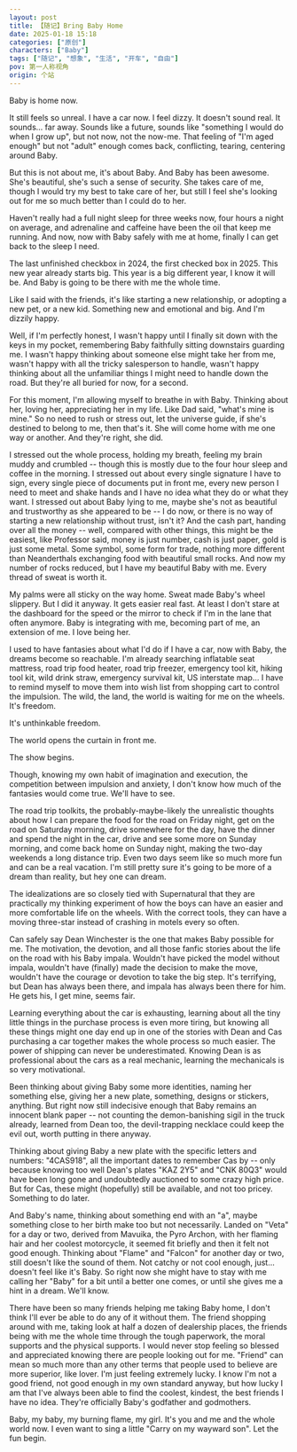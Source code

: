 ```yaml
---
layout: post
title: 【随记】Bring Baby Home
date: 2025-01-18 15:18
categories: ["原创"]
characters: ["Baby"]
tags: ["随记", "想象", "生活", "开车", "自由"]
pov: 第一人称视角
origin: 个站
---
```


Baby is home now.

It still feels so unreal. I have a car now. I feel dizzy. It doesn't sound real. It sounds... far away. Sounds like a future, sounds like "something I would do when I grow up", but not now, not the now-me. That feeling of "I'm aged enough" but not "adult" enough comes back, conflicting, tearing, centering around Baby.

But this is not about me, it's about Baby. And Baby has been awesome. She's beautiful, she's such a sense of security. She takes care of me, though I would try my best to take care of her, but still I feel she's looking out for me so much better than I could do to her.

Haven't really had a full night sleep for three weeks now, four hours a night on average, and adrenaline and caffeine have been the oil that keep me running. And now, now with Baby safely with me at home, finally I can get back to the sleep I need.

The last unfinished checkbox in 2024, the first checked box in 2025. This new year already starts big. This year is a big different year, I know it will be. And Baby is going to be there with me the whole time.

Like I said with the friends, it's like starting a new relationship, or adopting a new pet, or a new kid. Something new and emotional and big. And I'm dizzily happy.

Well, if I'm perfectly honest, I wasn't happy until I finally sit down with the keys in my pocket, remembering Baby faithfully sitting downstairs guarding me. I wasn't happy thinking about someone else might take her from me, wasn't happy with all the tricky salesperson to handle, wasn't happy thinking about all the unfamiliar things I might need to handle down the road. But they're all buried for now, for a second.

For this moment, I'm allowing myself to breathe in with Baby. Thinking about her, loving her, appreciating her in my life. Like Dad said, "what's mine is mine." So no need to rush or stress out, let the universe guide, if she's destined to belong to me, then that's it. She will come home with me one way or another. And they're right, she did.

I stressed out the whole process, holding my breath, feeling my brain muddy and crumbled -- though this is mostly due to the four hour sleep and coffee in the morning. I stressed out about every single signature I have to sign, every single piece of documents put in front me, every new person I need to meet and shake hands and I have no idea what they do or what they want. I stressed out about Baby lying to me, maybe she's not as beautiful and trustworthy as she appeared to be -- I do now, or there is no way of starting a new relationship without trust, isn't it? And the cash part, handing over all the money -- well, compared with other things, this might be the easiest, like Professor said, money is just number, cash is just paper, gold is just some metal. Some symbol, some form for trade, nothing more different than Neanderthals exchanging food with beautiful small rocks. And now my number of rocks reduced, but I have my beautiful Baby with me. Every thread of sweat is worth it.

My palms were all sticky on the way home. Sweat made Baby's wheel slippery. But I did it anyway. It gets easier real fast. At least I don't stare at the dashboard for the speed or the mirror to check if I'm in the lane that often anymore. Baby is integrating with me, becoming part of me, an extension of me. I love being her.

I used to have fantasies about what I'd do if I have a car, now with Baby, the dreams become so reachable. I'm already searching inflatable seat mattress, road trip food heater, road trip freezer, emergency tool kit, hiking tool kit, wild drink straw, emergency survival kit, US interstate map... I have to remind myself to move them into wish list from shopping cart to control the impulsion. The wild, the land, the world is waiting for me on the wheels. It's freedom.

It's unthinkable freedom.

The world opens the curtain in front me.

The show begins.

Though, knowing my own habit of imagination and execution, the competition between impulsion and anxiety, I don't know how much of the fantasies would come true. We'll have to see.

The road trip toolkits, the probably-maybe-likely the unrealistic thoughts about how I can prepare the food for the road on Friday night, get on the road on Saturday morning, drive somewhere for the day, have the dinner and spend the night in the car, drive and see some more on Sunday morning, and come back home on Sunday night, making the two-day weekends a long distance trip. Even two days seem like so much more fun and can be a real vacation. I'm still pretty sure it's going to be more of a dream than reality, but hey one can dream.

The idealizations are so closely tied with Supernatural that they are practically my thinking experiment of how the boys can have an easier and more comfortable life on the wheels. With the correct tools, they can have a moving three-star instead of crashing in motels every so often.

Can safely say Dean Winchester is the one that makes Baby possible for me. The motivation, the devotion, and all those fanfic stories about the life on the road with his Baby impala. Wouldn't have picked the model without impala, wouldn't have (finally) made the decision to make the move, wouldn't have the courage or devotion to take the big step. It's terrifying, but Dean has always been there, and impala has always been there for him. He gets his, I get mine, seems fair.

Learning everything about the car is exhausting, learning about all the tiny little things in the purchase process is even more tiring, but knowing all these things might one day end up in one of the stories with Dean and Cas purchasing a car together makes the whole process so much easier. The power of shipping can never be underestimated. Knowing Dean is as professional about the cars as a real mechanic, learning the mechanicals is so very motivational.

Been thinking about giving Baby some more identities, naming her something else, giving her a new plate, something, designs or stickers, anything. But right now still indecisive enough that Baby remains an innocent blank paper -- not counting the demon-banishing sigil in the truck already, learned from Dean too, the devil-trapping necklace could keep the evil out, worth putting in there anyway.

Thinking about giving Baby a new plate with the specific letters and numbers: "4CAS918", all the important dates to remember Cas by -- only because knowing too well Dean's plates "KAZ 2Y5" and "CNK 80Q3" would have been long gone and undoubtedly auctioned to some crazy high price. But for Cas, these might (hopefully) still be available, and not too pricey. Something to do later.

And Baby's name, thinking about something end with an "a", maybe something close to her birth make too but not necessarily. Landed on "Veta" for a day or two, derived from Mavuika, the Pyro Archon, with her flaming hair and her coolest motorcycle, it seemed fit briefly and then it felt not good enough. Thinking about "Flame" and "Falcon" for another day or two, still doesn't like the sound of them. Not catchy or not cool enough, just... doesn't feel like it's Baby. So right now she might have to stay with me calling her "Baby" for a bit until a better one comes, or until she gives me a hint in a dream. We'll know.

There have been so many friends helping me taking Baby home, I don't think I'll ever be able to do any of it without them. The friend shopping around with me, taking look at half a dozen of dealership places, the friends being with me the whole time through the tough paperwork, the moral supports and the physical supports. I would never stop feeling so blessed and appreciated knowing there are people looking out for me. "Friend" can mean so much more than any other terms that people used to believe are more superior, like lover. I'm just feeling extremely lucky. I know I'm not a good friend, not good enough in my own standard anyway, but how lucky I am that I've always been able to find the coolest, kindest, the best friends I have no idea. They're officially Baby's godfather and godmothers.

Baby, my baby, my burning flame, my girl. It's you and me and the whole world now. I even want to sing a little "Carry on my wayward son". Let the fun begin.
